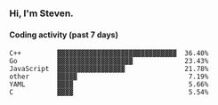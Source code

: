 ### Hi, I'm Steven.

#### Coding activity (past 7 days)
```
C++         ▓▓▓▓▓▓▓▓▓▓▓▓▓▓▓▓▓▓▓▓▓▓▓▓▓▓▓▓▓▓  36.40%
Go          ▓▓▓▓▓▓▓▓▓▓▓▓▓▓▓▓▓▓▓             23.43%
JavaScript  ▓▓▓▓▓▓▓▓▓▓▓▓▓▓▓▓▓               21.78%
other       ▓▓▓▓▓                            7.19%
YAML        ▓▓▓▓                             5.66%
C           ▓▓▓▓                             5.54%
```

